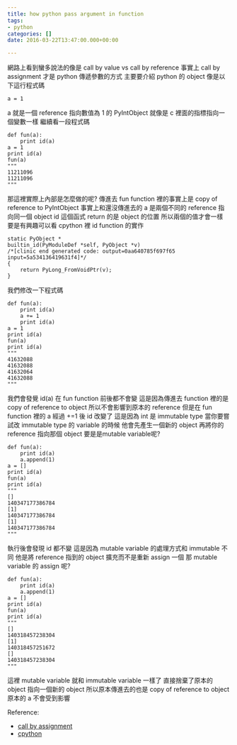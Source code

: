 ```yaml
---
title: how python pass argument in function
tags:
- python
categories: []
date: 2016-03-22T13:47:00.000+00:00

---
```

網路上看到蠻多說法的像是
call by value vs call by reference
事實上 call by assignment 才是 python 傳遞參數的方式
主要要介紹 python 的 object
像是以下這行程式碼

    a = 1

a 就是一個 reference 指向數值為 1 的 PyIntObject
就像是 c 裡面的指標指向一個變數一樣
繼續看一段程式碼

    def fun(a):
        print id(a)
    a = 1
    print id(a)
    fun(a)
    """
    11211096
    11211096
    """

那這裡實際上內部是怎麼做的呢?
傳進去 fun function 裡的事實上是 copy of reference to PyIntObject
事實上和還沒傳進去的 a 是兩個不同的 reference 指向同一個 object
id 這個函式 return 的是 object 的位置
所以兩個的值才會一樣
要是有興趣可以看 cpython 裡 id function 的實作

    static PyObject *
    builtin_id(PyModuleDef *self, PyObject *v)
    /*[clinic end generated code: output=0aa640785f697f65 input=5a534136419631f4]*/
    {
        return PyLong_FromVoidPtr(v);
    }

我們修改一下程式碼

    def fun(a):
        print id(a)
        a += 1
        print id(a)
    a = 1
    print id(a)
    fun(a)
    print id(a)
    """
    41632088
    41632088
    41632064
    41632088
    """

我們會發覺 id(a) 在 fun function 前後都不會變
這是因為傳進去 function 裡的是 copy of reference to object
所以不會影響到原本的 reference
但是在 fun function 裡的 a
經過 +=1 後 id 改變了
這是因為 int 是 immutable type
當你要嘗試改 immutable type 的 variable 的時候
他會先產生一個新的 object 再將你的 reference 指向那個 object
要是是mutable variable呢?

    def fun(a):
        print id(a)
        a.append(1)
    a = []
    print id(a)
    fun(a)
    print id(a)
    """
    []
    140347177386784
    [1]
    140347177386784
    [1]
    140347177386784
    """

執行後會發現 id 都不變
這是因為 mutable variable 的處理方式和 immutable 不同
他是將 reference 指到的 object 擴充而不是重新 assign 一個
那 mutable variable 的 assign 呢?

    def fun(a):
        print id(a)
        a.append(1)
    a = []
    print id(a)
    fun(a)
    print id(a)
    """
    []
    140318457238304
    [1]
    140318457251672
    []
    140318457238304
    """

這裡 mutable variable 就和 immutable variable 一樣了
直接捨棄了原本的 object 指向一個新的 object
所以原本傳進去的也是 copy of reference to object
原本的 a 不會受到影響

Reference:

* [call by assignment](https://docs.python.org/2/faq/programming.html#how-do-i-write-a-function-with-output-parameters-call-by-reference)
* [cpython](https://github.com/python/cpython/blob/master/Python%2Fbltinmodule.c#L1092)
